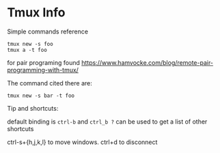 # Tmux Info

Simple commands reference

```
tmux new -s foo
tmux a -t foo
```

for pair programing found <https://www.hamvocke.com/blog/remote-pair-programming-with-tmux/>

The command cited there are:

```
tmux new -s bar -t foo
```


Tip and shortcuts:

default binding is `ctrl-b` and `ctrl_b ?` can be used to get a list of other shortcuts

ctrl-s+{h,j,k,l} to move windows.
ctrl+d to disconnect


